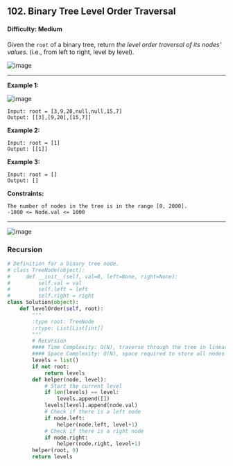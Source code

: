 ## 102. Binary Tree Level Order Traversal

#### Difficulty: Medium

Given the ```root``` of a binary tree, return _the level order traversal of its nodes' values_. (i.e., from left to right, level by level).

![image](https://user-images.githubusercontent.com/35042430/205716493-936130ac-7ba7-451f-af86-ab27ec488698.png)

---

__Example 1:__

![image](https://assets.leetcode.com/uploads/2021/02/19/tree1.jpg)
```
Input: root = [3,9,20,null,null,15,7]
Output: [[3],[9,20],[15,7]]
```

__Example 2:__

```
Input: root = [1]
Output: [[1]]
```

__Example 3:__

```
Input: root = []
Output: []
```

__Constraints:__
```
The number of nodes in the tree is in the range [0, 2000].
-1000 <= Node.val <= 1000
```

---

![image](https://leetcode.com/problems/binary-tree-level-order-traversal/Figures/145_transverse.png)

### Recursion

```Python
# Definition for a binary tree node.
# class TreeNode(object):
#     def __init__(self, val=0, left=None, right=None):
#         self.val = val
#         self.left = left
#         self.right = right
class Solution(object):
    def levelOrder(self, root):
        """
        :type root: TreeNode
        :rtype: List[List[int]]
        """
        # Recursion
        #### Time Complexity: O(N), traverse through the tree in linear time
        #### Space Complexity: O(N), space required to store all nodes for output
        levels = list()
        if not root:
            return levels
        def helper(node, level):
            # Start the current level
            if len(levels) == level:
                levels.append([])
            levels[level].append(node.val)
            # Check if there is a left node
            if node.left:
                helper(node.left, level+1)
            # Check if there is a right node
            if node.right:
                helper(node.right, level+1)
        helper(root, 0)
        return levels
```
